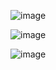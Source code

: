 ![image](https://github.com/user-attachments/assets/52814b15-b396-4b02-bcdf-4ed4b7b448b0)

![image](https://github.com/user-attachments/assets/536b933c-98d6-4f3c-ad84-fbc157d38757)

![image](https://github.com/user-attachments/assets/a3af83e9-28cf-4fa8-9cf3-e56cb11b6bb6)

